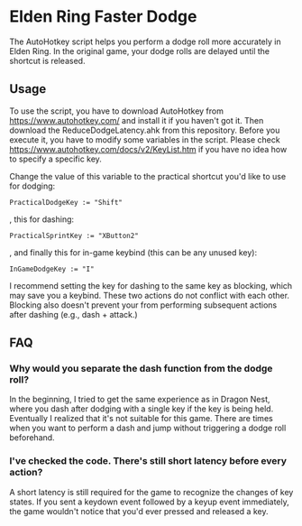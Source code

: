 # Elden Ring Faster Dodge
The AutoHotkey script helps you perform a dodge roll more accurately in Elden Ring. In the original game, your dodge rolls are delayed until the shortcut is released.

## Usage
To use the script, you have to download AutoHotkey from https://www.autohotkey.com/ and install it if you haven't got it. Then download the ReduceDodgeLatency.ahk from this repository. Before you execute it, you have to modify some variables in the script. Please check https://www.autohotkey.com/docs/v2/KeyList.htm if you have no idea how to specify a specific key.

Change the value of this variable to the practical shortcut you'd like to use for dodging:
```autohotkey
PracticalDodgeKey := "Shift"
```
, this for dashing:
```autohotkey
PracticalSprintKey := "XButton2"
```
, and finally this for in-game keybind (this can be any unused key):
```autohotkey
InGameDodgeKey := "I"
```

I recommend setting the key for dashing to the same key as blocking, which may save you a keybind. These two actions do not conflict with each other. Blocking also doesn't prevent your from performing subsequent actions after dashing (e.g., dash + attack.)

## FAQ
### Why would you separate the dash function from the dodge roll?
In the beginning, I tried to get the same experience as in Dragon Nest, where you dash after dodging with a single key if the key is being held. Eventually I realized that it's not suitable for this game. There are times when you want to perform a dash and jump without triggering a dodge roll beforehand.

### I've checked the code. There's still short latency before every action?
A short latency is still required for the game to recognize the changes of key states. If you sent a keydown event followed by a keyup event immediately, the game wouldn't notice that you'd ever pressed and released a key.
